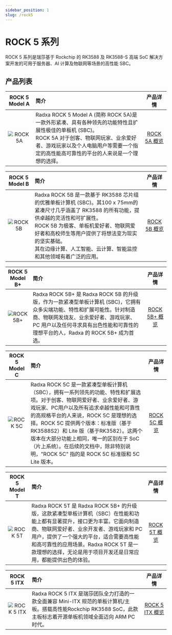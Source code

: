 ```yaml
---
sidebar_position: 1
slug: /rock5
---
```


# ROCK 5 系列

ROCK 5 系列是瑞莎基于 Rockchip 的 RK3588 及 RK3588-S 高端 SoC 解决方案开发的可用于服务器、AI 计算及物联网等场景的高性能 SBC。

## 产品列表

|               ROCK 5 Model A               | 简介                                                                                                                                                                                                                                       |                        产品详情                        |
| :----------------------------------------: | :----------------------------------------------------------------------------------------------------------------------------------------------------------------------------------------------------------------------------------------- | :----------------------------------------------------: |
| ![ROCK 5A](/img/rock5a/ROCK-5A-comic.webp) | Radxa ROCK 5 Model A (简称 ROCK 5A)是一款外形紧凑、具有各种领先的功能特性且扩展性极佳的单板机 (SBC)。<br/>ROCK 5A 对于创客、物联网玩家、业余爱好者、游戏玩家以及个人电脑用户等需要一个指定的高性能高可靠性的平台的人来说是一个理想的选择。 | [ROCK 5A 概览](/rock5/rock5a/getting-started/overview) |

|               ROCK 5 Model B               | 简介                                                                                                                                                                                                                                                                                                                 |                   产品详情                    |
| :----------------------------------------: | :------------------------------------------------------------------------------------------------------------------------------------------------------------------------------------------------------------------------------------------------------------------------------------------------------------------- | :-------------------------------------------: |
| ![ROCK 5B](/img/rock5b/ROCK-5B-comic.webp) | Radxa ROCK 5B 是一款基于 RK3588 芯片组的优雅单板计算机 (SBC)。其100 x 75mm的紧凑尺寸几乎涵盖了 RK3588 的所有功能，提供卓越的灵活性和可扩展性。<br/>ROCK 5B 为极客、单板机爱好者、物联网爱好者和高校师生等用户提供了将想法变为现实的坚实基础。<br/>其在边缘计算、人工智能、云计算、智能监控和其他领域有着广泛的应用。 | [ROCK 5B 概览](/rock5/rock5b/getting-started) |

|               ROCK 5 Model B+                | 简介                                                                                                                                                                                                                                                |                    产品详情                    |
| :------------------------------------------: | :-------------------------------------------------------------------------------------------------------------------------------------------------------------------------------------------------------------------------------------------------- | :--------------------------------------------: |
| ![ROCK 5B+](/img/rock5b/rock-5bp-comic.webp) | Radxa ROCK 5B+ 是 Radxa ROCK 5B 的升级版，作为一款紧凑型单板计算机 (SBC)，它拥有众多尖端功能、特性和扩展可能性。针对制造商、物联网发烧友、业余爱好者、游戏玩家、PC 用户以及任何寻求具有出色性能和可靠性的理想平台的人，Radxa 的 ROCK 5B+ 成为首选。 | [ROCK 5B+ 概览](/rock5/rock5b/getting-started) |

|                     ROCK 5 Model C                     | 简介                                                                                                                                                                                                                                                                                                                                                                                                                              |                   产品详情                    |
| :----------------------------------------------------: | :-------------------------------------------------------------------------------------------------------------------------------------------------------------------------------------------------------------------------------------------------------------------------------------------------------------------------------------------------------------------------------------------------------------------------------- | :-------------------------------------------: |
| ![ROCK 5C](/img/rock5c/rock-5c-and-5c-lite-comic.webp) | Radxa ROCK 5C 是一款紧凑型单板计算机（SBC），拥有一系列领先的功能、特性和扩展选项。对于创客、物联网爱好者、业余爱好者、游戏玩家、PC用户以及所有追求卓越性能和可靠性的高规格平台的人来说，ROCK 5C 是理想的选择。ROCK 5C 提供两个版本：标准版（基于RK3588S2）和 Lite 版（基于RK3582）。这两个版本在大部分功能上相同，唯一的区别在于 SoC（片上系统）。在后续的文档中，除非特别说明，"ROCK 5C" 指的是 ROCK 5C 标准版和 5C Lite 版本。 | [ROCK 5C 概览](/rock5/rock5c/getting-started) |

|               ROCK 5 Model T               | 简介                                                                                                                                                                                                                                                                                                                      |                   产品详情                    |
| :----------------------------------------: | :------------------------------------------------------------------------------------------------------------------------------------------------------------------------------------------------------------------------------------------------------------------------------------------------------------------------ | :-------------------------------------------: |
| ![ROCK 5T](/img/rock5t/rock-5t-comic.webp) | Radxa ROCK 5T 是 Radxa ROCK 5B+ 的升级版，这款紧凑型单板计算机（SBC）在性能和功能上都有显著提升，接口更为丰富。它面向制造商、物联网爱好者、业余开发者、游戏玩家和 PC 用户，提供了一个强大的平台，适合需要高性能和高可靠性的应用场景。Radxa ROCK 5T 是一款理想的选择，无论是用于项目开发还是日常应用，都能提供出色的体验。 | [ROCK 5T 概览](/rock5/rock5t/getting-started) |

|                    ROCK 5 ITX                    | 简介                                                                                                                                                                |                      产品详情                      |
| :----------------------------------------------: | :------------------------------------------------------------------------------------------------------------------------------------------------------------------ | :------------------------------------------------: |
| ![ROCK 5 ITX](/img/rock5itx/rock5itx-comic.webp) | Radxa ROCK 5 ITX 是瑞莎团队全力打造的一款全面兼容 Mini-ITX 规范的单板计算机/主板。搭载高性能Rockchip RK3588 SoC，此款主板标志着开源单板机领域全面迈向 ARM PC 时代。 | [ROCK 5 ITX 概览](/rock5/rock5itx/getting-started) |
